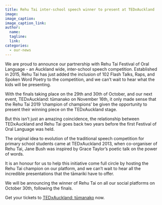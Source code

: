 ```yaml
---
title: Rehu Tai inter-school speech winner to present at TEDxAuckland
image:
image_caption:
image_caption_link:
author:
  name:
  tagline:
  link:
categories:
  - our-news
---
```


We are proud to announce our partnership with Rehu Tai Festival of Oral Language - an Auckland wide, inter-school speech competition. Established in 2015, Rehu Tai has just added the inclusion of 102 Flash Talks, Raps, and Spoken Word Poetry to the competition, and we can’t wait to hear what the kids will be presenting.

With the finals taking place on the 29th and 30th of October, and our next event, TEDxAuckland: tūmanako on November 16th, it only made sense that the Rehu Tai 2019 ‘champion of champions’ be given the opportunity to present their winning piece on the TEDxAuckland stage.

But this isn’t just an amazing coincidence, the relationship between TEDxAuckland and Rehu Tai goes back two years before the first Festival of Oral Language was held.&nbsp;

The original idea to evolution of the traditional speech competition for primary school students came at TEDxAuckland 2013, when co-organiser of Rehu Tai, Jane Bush was inspired by Grace Taylor’s poetic talk on the power of words.&nbsp;

It is an honour for us to help this initiative come full circle by hosting the Rehu Tai champion on our platform, and we can’t wait to hear all the incredible presentations that the tāmariki have to offer.&nbsp;

We will be announcing the winner of Rehu Tai on all our social platforms on October 30th, following the finals.

Get your tickets to [TEDxAuckland: tūmanako](/events/tumanako/) now.&nbsp;